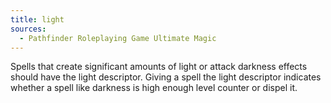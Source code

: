```yaml
---
title: light
sources:
  - Pathfinder Roleplaying Game Ultimate Magic
---
```


Spells that create significant amounts of light or attack darkness effects should have the light descriptor. Giving a spell the light descriptor indicates whether a spell like darkness is high enough level counter or dispel it.
